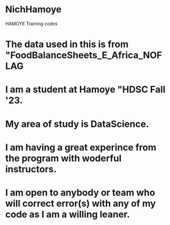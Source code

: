 # NichHamoye
HAMOYE Training codes
# The data used in this is from "FoodBalanceSheets_E_Africa_NOFLAG
# I am a student at Hamoye "HDSC Fall '23.
# My area of study is DataScience.
# I am having a great experince from the program with woderful instructors.
# I am open to anybody or team who will correct error(s) with any of my code as I am a willing leaner.
